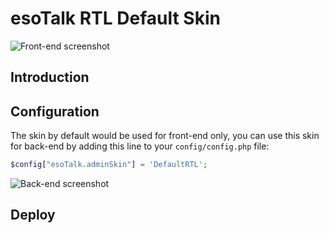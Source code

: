 # esoTalk RTL Default Skin

![Front-end screenshot](//raw.github.com/AAlakkad/esoTalk-DefaultRTL-skin/screenshots/1.png)

## Introduction

## Configuration

The skin by default would be used for front-end only, you can use this skin for back-end by adding this line to your `config/config.php` file:

```php
$config["esoTalk.adminSkin"] = 'DefaultRTL';
```

![Back-end screenshot](//raw.github.com/AAlakkad/esoTalk-DefaultRTL-skin/screenshots/2.png)

## Deploy